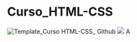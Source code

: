 # Curso_HTML-CSS

![Template_Curso HTML-CSS_ Github](https://user-images.githubusercontent.com/91474990/153664450-95bf6772-2724-4e63-ae7a-c7e0b27eefba.png)
<img src="https://img.shields.io/static/v1?label=Status&message=Incompleto&color=D7342A&style=for-the-badge&logo=ghost"/>
A
